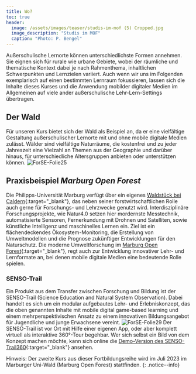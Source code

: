```yaml
---
title: Wo?
toc: true
header:
  image: /assets/images/teaser/studis-im-mof (5) Cropped.jpg
  image_description: "Studis im MOF"
  caption: "Photo: P. Bengel"
---
```


Außerschulische Lernorte können unterschiedlichste Formen annehmen. 
Sie eignen sich für rurale wie urbane Gebiete, wobei der räumliche und thematische Kontext 
dabei je nach Rahmenthema, inhaltlichen Schwerpunkten und Lernzielen variiert. Auch wenn wir uns im Folgenden exemplarisch auf einen bestimmten Lernraum fokussieren, lassen sich die Inhalte dieses Kurses und die Anwendung mobilder digitaler Medien im Allgemeinen auf viele ander außerschulische Lehr-Lern-Settings übertragen.
<!--more--> 
## Der Wald
Für unseren Kurs bietet sich der Wald als Beispiel an, da er eine vielfältige Gestaltung außerschulischer Lernorte mit und ohne mobile digitale Medien zulässt. Wälder sind vielfältige Naturräume, die kostenfrei und zu jeder Jahreszeit eine Vielzahl an Themen aus der Geographie und darüber hinaus, für unterschiedliche Altersgruppen anbieten oder unterstützen können. 
![ForSE-Folie25]({{site.baseurl}}/assets/images/ForSE-Folie25.png)


## Praxisbeispiel *Marburg Open Forest*
Die Philipps-Universität Marburg verfügt über ein eigenes [Waldstück bei Caldern](https://www.openstreetmap.org/search?whereami=1&query=50.84060%2C8.69065#map=15/50.8390/8.6821){:target="_blank"}, das neben seiner forstwirtschaftlichen Rolle auch gerne für Forschungs- und Lehrzwecke genutzt wird. Interdisziplinäre Forschungsprojekte, wie Natur4.0 setzen hier mordernste Messtechnik, automatisierte Sensoren, Fernerkundung mit Drohnen und Satelliten, sowie künstliche Intelligenz und maschinelles Lernen ein. Ziel ist ein flächendeckendes Ökosystem-Monitoring, die Erstellung von Umweltmodellen und die Prognose zukünftiger Entwicklungen für den Naturschutz. Die moderne Umweltforschung im [Marburg Open Forest](https://www.uni-marburg.de/de/fb19/fachbereich/infrastruktur/mof){:target="_blank"}, regt auch zur Entwicklung innovativer Lehr- und Lernformate an, bei denen mobile digitale Medien eine bedeutende Rolle spielen. 

### SENSO-Trail
Ein Produkt aus dem Transfer zwischen Forschung und Bildung ist der SENSO-Trail (Science Education and Natural System Observation). Dabei handelt es sich um ein modular aufgebautes Lehr- und Erlebniskonzept, das die oben genannten Inhalte mit mobile digital game-based learning und einem mehrperspektivischen Ansatz zu einem innovativen Bildungsangebot für Jugendliche und junge Erwachsene vereint. 
![ForSE-Folie29]({{site.baseurl}}/assets/images/ForSE-Folie29.png)
Der SENSO-Trail ist vor Ort mit Hilfe einer eigenen App, oder aber komplett virtuell als interaktive 360°-Tour begehbar. Wer sich selbst ein Bild von dem Konzept machen möchte, kann sich online die [Demo-Version des SENSO-Trail360](http://85.214.136.59/){:target="_blank"}  ansehen.


Hinweis: Der zweite Kurs aus dieser Fortbildungsreihe wird im Juli 2023 im Marburger Uni-Wald (Marburg Open Forest) stattfinden.
{: .notice--info}

